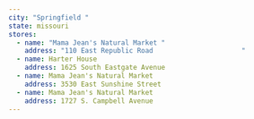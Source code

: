 ```yaml
---
city: "Springfield "
state: missouri
stores:
  - name: "Mama Jean's Natural Market "
    address: "110 East Republic Road                      "
  - name: Harter House
    address: 1625 South Eastgate Avenue
  - name: Mama Jean's Natural Market
    address: 3530 East Sunshine Street
  - name: Mama Jean's Natural Market
    address: 1727 S. Campbell Avenue
---
```


